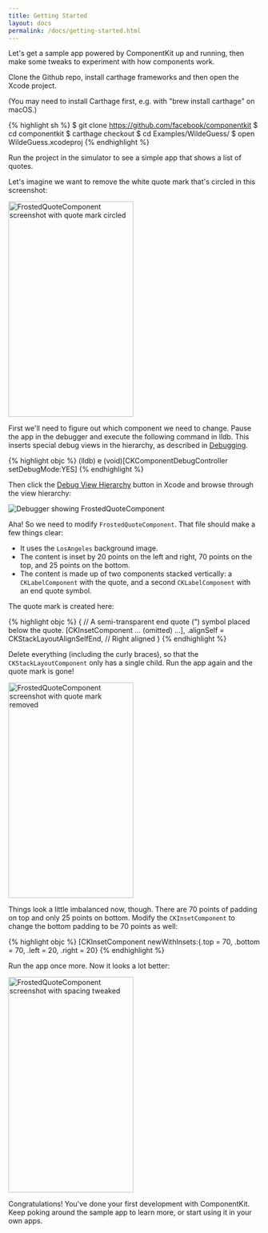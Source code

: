 ```yaml
---
title: Getting Started
layout: docs
permalink: /docs/getting-started.html
---
```


Let's get a sample app powered by ComponentKit up and running, then make some tweaks to experiment with how components work.

Clone the Github repo, install carthage frameworks and then open the Xcode project.

(You may need to install Carthage first, e.g. with "brew install carthage" on macOS.)

{% highlight sh %}
$ git clone https://github.com/facebook/componentkit
$ cd componentkit
$ carthage checkout
$ cd Examples/WildeGuess/
$ open WildeGuess.xcodeproj
{% endhighlight %}

Run the project in the simulator to see a simple app that shows a list of quotes.

Let's imagine we want to remove the white quote mark that's circled in this screenshot:

<img src="/static/images/quote-before.png" width="250" height="431" alt="FrostedQuoteComponent screenshot with quote mark circled">

First we'll need to figure out which component we need to change. Pause the app in the debugger and execute the following command in lldb. This inserts special debug views in the hierarchy, as described in [Debugging](debugging.html).

{% highlight objc %}
(lldb) e (void)[CKComponentDebugController setDebugMode:YES]
{% endhighlight %}

Then click the [Debug View Hierarchy](https://developer.apple.com/library/ios/recipes/xcode_help-debugger/using_view_debugger/using_view_debugger.html) button in Xcode and browse through the view hierarchy:

<img src="/static/images/debugger-frosted-quote.png" alt="Debugger showing FrostedQuoteComponent">

Aha! So we need to modify `FrostedQuoteComponent`. That file should make a few things clear:

- It uses the `LosAngeles` background image.
- The content is inset by 20 points on the left and right, 70 points on the top, and 25 points on the bottom.
- The content is made up of two components stacked vertically: a `CKLabelComponent` with the quote, and a second `CKLabelComponent` with an end quote symbol.

The quote mark is created here:

{% highlight objc %}
{
  // A semi-transparent end quote (") symbol placed below the quote.
  [CKInsetComponent
   ... (omitted) ...],
  .alignSelf = CKStackLayoutAlignSelfEnd, // Right aligned
}
{% endhighlight %}

Delete everything (including the curly braces), so that the `CKStackLayoutComponent` only has a single child. Run the app again and the quote mark is gone!

<img src="/static/images/quote-after.png" width="250" height="431" alt="FrostedQuoteComponent screenshot with quote mark removed">

Things look a little imbalanced now, though. There are 70 points of padding on top and only 25 points on bottom. Modify the
`CKInsetComponent` to change the bottom padding to be 70 points as well:

{% highlight objc %}
[CKInsetComponent
 newWithInsets:{.top = 70, .bottom = 70, .left = 20, .right = 20}
{% endhighlight %}

Run the app once more. Now it looks a lot better:

<img src="/static/images/quote-tweaked.png" width="250" height="431" alt="FrostedQuoteComponent screenshot with spacing tweaked">

Congratulations! You've done your first development with ComponentKit. Keep poking around the sample app to learn more, or start using it in your own apps.
